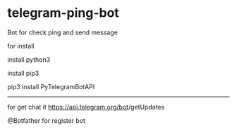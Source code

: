 # telegram-ping-bot
Bot for check ping and send message

for install 

install python3

install pip3

pip3 install PyTelegramBotAPI

---------------------

for get chat it
https://api.telegram.org/bot<BotToken>/getUpdates

@Botfather for register bot
